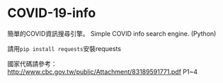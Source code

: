 # COVID-19-info
簡單的COVID資訊搜尋引擎。 Simple COVID info search engine. (Python)

請用```pip install requests```安裝requests

國家代碼請參考：http://www.cbc.gov.tw/public/Attachment/83189591771.pdf P1~4
